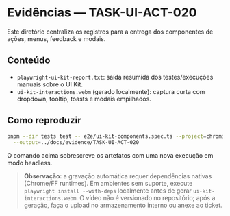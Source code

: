 # Evidências — TASK-UI-ACT-020

Este diretório centraliza os registros para a entrega dos componentes de ações, menus, feedback e modais.

## Conteúdo
- `playwright-ui-kit-report.txt`: saída resumida dos testes/execuções manuais sobre o UI Kit.
- `ui-kit-interactions.webm` (gerado localmente): captura curta com dropdown, tooltip, toasts e modais empilhados.

## Como reproduzir
```bash
pnpm --dir tests test -- e2e/ui-kit-components.spec.ts --project=chromium --reporter=line \
  --output=../docs/evidence/TASK-UI-ACT-020
```

O comando acima sobrescreve os artefatos com uma nova execução em modo headless.

> **Observação:** a gravação automática requer dependências nativas (Chrome/FF runtimes). Em ambientes sem suporte, execute `playwright install --with-deps` localmente antes de gerar `ui-kit-interactions.webm`. O vídeo não é versionado no repositório; após a geração, faça o upload no armazenamento interno ou anexe ao ticket.
